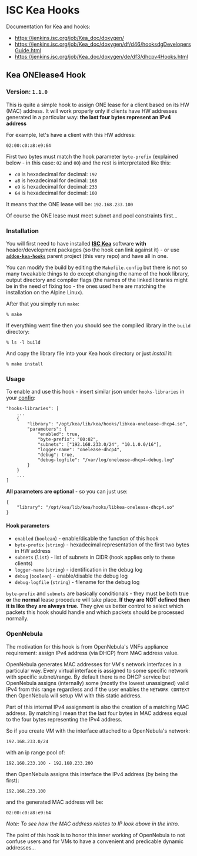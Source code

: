 # ISC Kea Hooks

Documentation for Kea and hooks:

- https://jenkins.isc.org/job/Kea_doc/doxygen/
- https://jenkins.isc.org/job/Kea_doc/doxygen/df/d46/hooksdgDevelopersGuide.html
- https://jenkins.isc.org/job/Kea_doc/doxygen/de/df3/dhcpv4Hooks.html

## Kea ONElease4 Hook

### Version: `1.1.0`

This is quite a simple hook to assign ONE lease for a client based on its HW (MAC) address. It will work properly only if clients have HW addresses generated in a particular way: **the last four bytes represent an IPv4 address**

For example, let's have a client with this HW address:

```
02:00:c0:a8:e9:64
```

First two bytes must match the hook parameter `byte-prefix` (explained below - in this case: `02` and `00`) and the rest is interpretated like this:

- `c0` is hexadecimal for decimal: `192`
- `a8` is hexadecimal for decimal: `168`
- `e9` is hexadecimal for decimal: `233`
- `64` is hexadecimal for decimal: `100`

It means that the ONE lease will be: `192.168.233.100`

Of course the ONE lease must meet subnet and pool constraints first...

### Installation

You will first need to have installed [**ISC Kea**](https://www.isc.org/kea/) software **with** header/development packages (so the hook can link against it) - or use [**`addon-kea-hooks`**](https://github.com/OpenNebula/addon-kea-hooks) parent project (this very repo) and have all in one.

You can modify the build by editing the `Makefile.config` but there is not so many tweakable things to do except changing the name of the hook library, output directory and compiler flags (the names of the linked libraries might be in the need of fixing too - the ones used here are matching the installation on the Alpine Linux).

After that you simply run `make`:

```
% make
```

If everything went fine then you should see the compiled library in the `build` directory:

```
% ls -l build
```

And copy the library file into your Kea hook directory or just *install* it:

```
% make install
```

### Usage

To enable and use this hook - insert similar json under `hooks-libraries` in your [config](https://kea.readthedocs.io/en/v1_6_0/arm/hooks.html#configuring-hooks-libraries):

```
"hooks-libraries": [
    ...
    {
        "library": "/opt/kea/lib/kea/hooks/libkea-onelease-dhcp4.so",
        "parameters": {
            "enabled": true,
            "byte-prefix": "00:02",
            "subnets": ["192.168.233.0/24", "10.1.0.0/16"],
            "logger-name": "onelease-dhcp4",
            "debug": true,
            "debug-logfile": "/var/log/onelease-dhcp4-debug.log"
        }
    }
    ...
]
```

**All parameters are optional** - so you can just use:

```
{
    "library": "/opt/kea/lib/kea/hooks/libkea-onelease-dhcp4.so"
}
```

#### Hook parameters

- `enabled` (`boolean`) - enable/disable the function of this hook
- `byte-prefix` (`string`) - hexadecimal representation of the first two bytes in HW address
- `subnets` (`list`) - list of subnets in CIDR (hook applies only to these clients)
- `logger-name` (`string`) - identification in the debug log
- `debug` (`boolean`) - enable/disable the debug log
- `debug-logfile` (`string`) - filename for the debug log

`byte-prefix` and `subnets` are basically conditionals - they must be both true **or** the **normal** lease procedure will take place. **If they are NOT defined then it is like they are always true.** They give us better control to select which packets this hook should handle and which packets should be processed normally.

### OpenNebula

The motivation for this hook is from OpenNebula's VNFs appliance requirement: assign IPv4 address (via DHCP) from MAC address value.

OpenNebula generates MAC addresses for VM's network interfaces in a particular way. Every virtual interface is assigned to some specific network with specific subnet/range. By default there is no DHCP service but OpenNebula assigns (internally) some (mostly the lowest unassigned) valid IPv4 from this range regardless and if the user enables the `NETWORK CONTEXT` then OpenNebula will setup VM with this static address.

Part of this internal IPv4 assignment is also the creation of a matching MAC address. By matching I mean that the last four bytes in MAC address equal to the four bytes representing the IPv4 address.

So if you create VM with the interface attached to a OpenNebula's network:

```
192.168.233.0/24
```

with an ip range pool of:

```
192.168.233.100 - 192.168.233.200
```

then OpenNebula assigns this interface the IPv4 address (by being the first):

```
192.168.233.100
```

and the generated MAC address will be:

```
02:00:c0:a8:e9:64
```

*Note: To see how the MAC address relates to IP look above in the intro.*

The point of this hook is to honor this inner working of OpenNebula to not confuse users and for VMs to have a convenient and predicable dynamic addresses...

